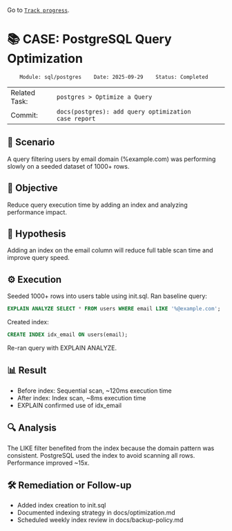 Go to [`Track progress`](./track-progress.md).

# 📚 CASE: PostgreSQL Query Optimization

```
    Module: sql/postgres    Date: 2025-09-29    Status: Completed
```

||||||
| ---|--- | --- | --- | --- |
| Related Task: | `postgres > Optimize a Query` |
| Commit: | `docs(postgres): add query optimization case report` |

## 📍 Scenario
A query filtering users by email domain (%example.com) was performing slowly on a seeded dataset of 1000+ rows.

## 🎯 Objective
Reduce query execution time by adding an index and analyzing performance impact.

## 🧠 Hypothesis
Adding an index on the email column will reduce full table scan time and improve query speed.

## ⚙️ Execution
Seeded 1000+ rows into users table using init.sql. Ran baseline query:

```sql
EXPLAIN ANALYZE SELECT * FROM users WHERE email LIKE '%@example.com';
```
Created index:

```sql
CREATE INDEX idx_email ON users(email);
```
Re-ran query with EXPLAIN ANALYZE.

## 📊 Result
- Before index: Sequential scan, ~120ms execution time
- After index: Index scan, ~8ms execution time
- EXPLAIN confirmed use of idx_email

## 🔍 Analysis
The LIKE filter benefited from the index because the domain pattern was consistent. PostgreSQL used the index to avoid scanning all rows. Performance improved ~15x.

## 🛠️ Remediation or Follow-up
- Added index creation to init.sql
- Documented indexing strategy in docs/optimization.md
- Scheduled weekly index review in docs/backup-policy.md
